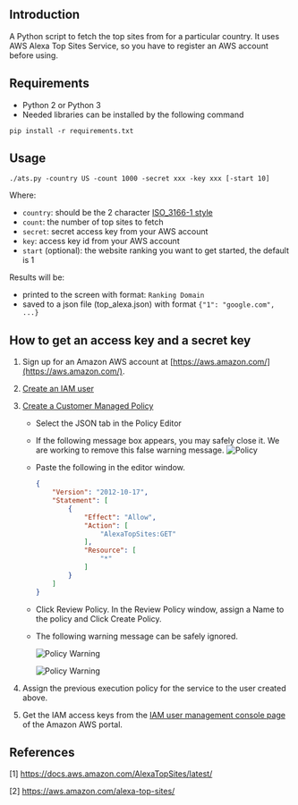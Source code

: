 ## Introduction
A Python script to fetch the top sites from for a particular country. It uses AWS Alexa Top Sites Service, so you have to register an AWS account before using.


## Requirements
- Python 2 or Python 3
- Needed libraries can be installed by the following command

```$python
pip install -r requirements.txt
```

## Usage
```$shell
./ats.py -country US -count 1000 -secret xxx -key xxx [-start 10]
```

Where:
- `country`: should be the 2 character [ISO_3166-1 style](http://en.wikipedia.org/wiki/ISO_3166-1)
- `count`: the number of top sites to fetch
- `secret`: secret access key from your AWS account
- `key`: access key id from your AWS account
- `start` (optional): the website ranking you want to get started, the default is 1

Results will be:
- printed to the screen with format: `Ranking Domain`
- saved to a json file (top_alexa.json) with format `{"1": "google.com", ...}`

## How to get an access key and a secret key

1. Sign up for an Amazon AWS account at [https://aws.amazon.com/](https://aws.amazon.com/).
2. [Create an IAM user](https://console.aws.amazon.com/iam/home?region=us-east-1#/users$new?step=details)
3. [Create a Customer Managed Policy](https://console.aws.amazon.com/iam/home?region=us-west-2#/policies$new?step=edit)
    - Select the JSON tab in the Policy Editor
    - If the following message box appears, you may safely close it. We are working to remove this false warning message.
        ![Policy](https://docs.aws.amazon.com/AlexaTopSites/latest/images/policy.jpg)

    - Paste the following in the editor window.
        ```json
        {
            "Version": "2012-10-17",
            "Statement": [
                {
                    "Effect": "Allow",
                    "Action": [
                        "AlexaTopSites:GET"
                    ],
                    "Resource": [
                        "*"
                    ]
                }
            ]
        }
        ```                       
    - Click Review Policy. In the Review Policy window, assign a Name to the policy and Click Create Policy.

    - The following warning message can be safely ignored.

        ![Policy Warning](https://docs.aws.amazon.com/AlexaTopSites/latest/images/polwarn1.jpg)

        ![Policy Warning](https://docs.aws.amazon.com/AlexaTopSites/latest/images/polwarn2.jpg)

4. Assign the previous execution policy for the service to the user created above.

5. Get the IAM access keys from the [IAM user management console page](https://console.aws.amazon.com/iam/home#/users) of the Amazon AWS portal.

## References
[1] https://docs.aws.amazon.com/AlexaTopSites/latest/

[2] https://aws.amazon.com/alexa-top-sites/
